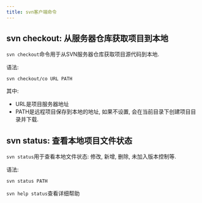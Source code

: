 ```yaml
---
title: svn客户端命令
---
```


## svn checkout: 从服务器仓库获取项目到本地

`svn checkout`命令用于从SVN服务器仓库获取项目源代码到本地.

语法:

```
svn checkout/co URL PATH
```

其中:

- URL是项目服务器地址
- PATH是远程项目保存到本地的地址, 如果不设置, 会在当前目录下创建项目目录并下载.


## svn status: 查看本地项目文件状态

`svn status`用于查看本地文件状态: 修改, 新增, 删除, 未加入版本控制等.

语法:

```
svn status PATH
```

`svn help status`查看详细帮助
